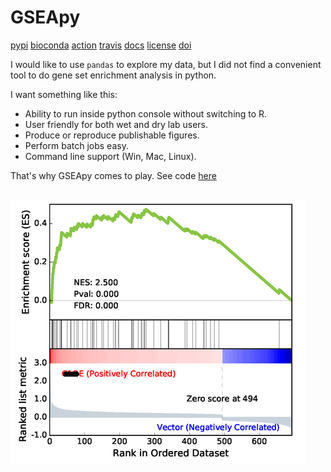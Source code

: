 # GSEApy




[pypi](https://badge.fury.io/py/gseapy.svg)
[bioconda](https://img.shields.io/conda/vn/bioconda/GSEApy.svg?style=plastic)
[action](https://github.com/zqfang/GSEApy/workflows/GSEApy/badge.svg?branch=master)
[travis](https://travis-ci.org/zqfang/GSEApy.svg?branch=master)
[docs](http://readthedocs.org/projects/gseapy/badge/?version=master)
[license](https://img.shields.io/badge/license-MIT-blue.svg)
[doi](https://zenodo.org/badge/DOI/10.5281/zenodo.3748085.svg)


I would like to use `pandas` to explore my data, but I did not find a convenient tool to do gene set enrichment analysis in python. 

I want something like this:

* Ability to run inside python console without switching to R.
* User friendly for both wet and dry lab users.
* Produce or reproduce publishable figures.
* Perform batch jobs easy.
* Command line support (Win, Mac, Linux).

That's why GSEApy comes to play. See code [here](https://github.com/zqfang/GSEApy)

<br/><img src='/images/gseapy_OCT4_KD.png'>
